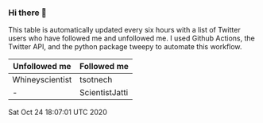 ### Hi there 👋

This table is automatically updated every six hours with a list of Twitter users who have followed me and unfollowed me. I used Github Actions, the Twitter API, and the python package tweepy to automate this workflow.

| Unfollowed me |  Followed me |
| --- | --- |
|Whineyscientist|tsotnech|
|-|ScientistJatti|
Sat Oct 24 18:07:01 UTC 2020
